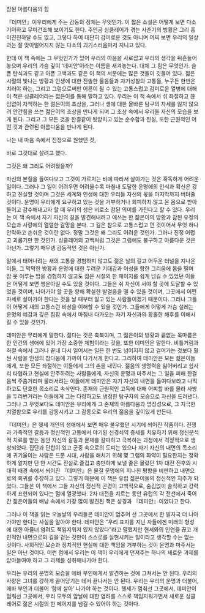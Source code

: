 참된 아름다움의 힘

『데미안』이우리에게 주는 감동의 정체는 무엇인가. 이 짧은 소설은 어떻게 보면 다소 기이하고 무미건조해 보이기도 한다. 주인공 싱클레어가 겪는 사춘기의 방황은 그리 흥미진진하달 수도 없고, 그렇다 하여 대단히 감미로운 것도 아니며 어찌 보면 우리의 일상과는 잘 맞아떨어지지 않는 다소의 괴기스러움마저 지니고 있다.

한데 이 책 속에는 그 무엇인가가 있어 우리의 마음을 사로잡고 우리의 생각을 뒤흔들어놓으며 우리의 가슴 깊이 ‘데미안’이라는 이름을 새겨놓는다. 대체 그 힘은 무엇인가. 슬픈 탄식과도 같고 아픈 고백과도 같은 이 책의 서문에는 많은 것들이 깃들어 있다. 젊은 시절의 빛나는 방황과 인생에 대한 진솔한 물음들과 자기성찰의 고통들, 누구든 한번은 치러야 하는, 그리고 그럼으로써만 어른이 될 수 있는 고통스럽고 감미로운 열병에 대해 이 책은 싱클레어라는 젊은이를 통해 말하고 있다. 우리는 이 책 속에서 쉬 좌절하고 끊임없이 자책하는 한 젊은이의 초상을, 그러나 생에 대한 올바른 탐구의 자세를 잃지 않으려 안간힘을 쓰는 젊은이의 초상을 만나게 되며 그 초상 속에서 우리들 자신의 모습을 보게 된다. 그리고 그 모든 것을 한결같이 뒷받치고 있는 순수함과 진실, 또한 근원적인 어떤 것과 관련된 아름다움을 만나게 된다.

나는 내 마음 속에서 진정으로 원했던 것,

바로 그것대로 살려고 했다.

그것은 왜 그리도 어려웠을까?

자신의 본질을 들여다보고 그것이 가르치는 바에 따라서 살아가는 것은 혹독하게 어려운 일이다. 그러나 그 일이 어려우면 어려울수록 마침내 도달한 운명에의 인식과 확신은 강하고 진실할 것이며 그것은 세계와 인생에 대한 우리들 자신의 몫을 마지막까지 버텨줄 것이다. 운명이 우리에게 요구하고 있는 것을 거부하거나 회피하지 않고 온 몸으로 받아들이고 감수해내고자 할 때 우리의 생은 비로소 참된 의미를 가진다고 할 수 있다. 우리는 이 책 속에서 자기 자신의 길을 발견해내려고 애쓰는 한 젊은이의 방황과 참된 우정의 모습과 사랑에의 열렬한 갈망을 본다. 그 길은 참으로 고통스럽고 먼 것이어서 무엇 하나 안락하고 손쉬운 것이란 없다. 정말 그것은 왜 그리도 어려운 것인가. 그러나 진정 어렵고 괴롭기만 한 것인가. 싱클레어의 고백처럼 그것은 그럼에도 불구하고 아름다운 것은 아닌가. 그렇기 때무넹 감동적인 것은 아닌가.

알에서 태어나려는 새의 고통을 경험하지 않고도 젊은 날의 길고 어두운 터널을 지나온 이들, 그 막막한 방황과 운명에 대한 두려운 기대감과 이성을 향한 그리움에 몸을 떨며 잠 못 이루는 밤을 경험하지 않고도 젊은 시절의 한 페이지를 쉽게 넘길 수 있었던 이들은 어떻게 보면 행운아일 수도 있을 것이다. 그들은 쉬 자신이 서야 할 곳에 도달할 수 있었을 것이며, 나아가야 할 곳을 향해 확실한 발걸음을 뗄 수 있을 것이며, 그곳에서 어떤 자세로 살아가야 한다는 것을 날 때부터 알고 있는 사람들이겠기 때문이다. 그러나 그들이 어떻게 새의 고통스런 비상을 이해할 수 있을 것인가. 그들에게 어떻게 가슴 설레는 운명의 예감과 깊은 침잠 속에서 마침내 다가오는 자기 자신과의 황홀한 해후를 이해시킬 수 있을 것인가.

데미안은 무리에게 말한다. 젊다는 것은 축복이며, 그 젊은이의 방황과 끝없는 목마름은 한 인간의 생애에 있어 가장 소중한 체험이라는 것을, 또한 데미안은 말한다. 비틀거림과 좌절 속에서 그러나 끝내 다시 일어서는 일은 한 번도 넘어지지 않고 걸어가는 것보다 훨씬 사람을 인생의 참다움에 가까이 다가서게 한다고. 그리하여 데미안은 모든 젊은이들에게, 또한 모든 좌절하는 이들에게 그의 손을 내민다. 젊음의 생명력을 잃어버리고 쉽사리 타협하고 현실에 안주하려는 사람들에게, 자신의 운명과 마주서는 그 일을 피해 한걸음씩 주춤거리며 물러서려는 이들에게 데미안은 자기 자신의 내면을 들여다보라고 나직하고도 단호한 목소리로 속삭인다. 존재의 근원적인 고독에 대해 어찌할 바를 몰라 사방을 두리번거리는 이들에게 그는 다정하고도 냉정한 탐구자의 모습으로 자신을 드러낸다. 그러나 그 무엇보다도 데미안은 우리에게 그 존재의 아름다움과 명징성으로, 그 지극한 치열함으로 우리를 감동시키고 그 감동으로 우리의 젊음을 깊이있게 만든다.

『데미안』은 헷세 개인의 생애에서 보면 매우 불우했던 시기에 씌어진 작품이다. 전쟁과 가족적인 갈등과 정신적인 고통에서 야기된 신경쇠약 증세를 치유하기 위해 정신분석적 치료를 받는 동안 자신의 갈등과 문제를 갈파하고 극복하는 과정에서 격정적으로 생성되었다. 집단과 단합이 있고 군중 속으로의 도피는 있으나 자기 자신의 내면의 목소리에 귀기울이는 사람은 드문 시대, 사람을 해치기 위해 몇 그램의 화약이 필요한지는 정확하게 알지만 단 한 시간도 진실로 즐겁고 충만하게 보낼 줄은 몰랐던 1차 대전 전후의 시대적 배경 속에서 씌어진 『데미안』은 물질 문명에의 지나친 평향을 비판하고 내면으로의 회귀를 주장하고 있다. 그렇기 때문에 이 책은 유럽 젊은이들의 정신적인 지주가 되었다. 그들은 이 책에서 그들 자신의 정신적 곤경이 고백적으로, 숨김없이 솔직하고 강력하게 표현되어 있다는 점에 열광했다. 2차 대전을 치르는 동안 유럽의 각 전선에서 죽어간 젊은이들의 배낭 속에서 가장 많이 발견된 책은 성경과 『데미안』이었다고 한다.

그러나 이 책을 읽는 오늘날의 우리들은 데미안이 멈추어 선 그곳에서 한 발자국 더 나아가야만 한다는 사실을 알아야 한다. 데미안은 “우리 표지를 지닌 자들에겐 미래의 형성에 대한 아물너 염려도 책임지워져 있지 않았다”라고 말했지만 현세와의 인연을 끊고 개인적인 내면으로의 길을 걷는 것만이 스스로를 실현시키는 일이라고 생각할 수는 없는 것이다. 사회적인 모순과 정치적인 현실에 대한 책임을 거부하는 것이 운명과 마주서는 일은 아닌 것이다. 이런 점에서 우리는 이 책이 우리에게 던져주는 하나의 새로운 과제를 받아들여야 하고 그 과제를 성취해나가야 한다.

우리는 우리의 운명의 모습을 에바 부인에게서 발견하는 것에 그쳐서는 안 된다. 우리의 사랑은 그녀를 강하게 끌어당기는 데서 끝나서는 안 된다. 우리는 우리의 운명과 더불어, 에바 부인과 더불어 ‘함께 살아’ 나가야 하는 것이다. 헷세가 멈춰선 그곳에서, 데미안이 멈춰선 그곳에서, 우리 모두의 앞날에 대한 염려를 스스로 책임지워가면서 새로운 싱클레어로 젊은 시절의 한 페이지를 넘길 수 있어야 하는 것이다.
